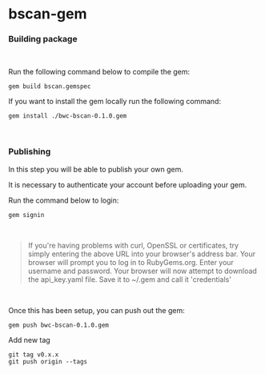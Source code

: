 # bscan-gem

### Building package

<br>

Run the following command below to compile the gem:

`gem build bscan.gemspec`

If you want to install the gem locally run the following command:

`gem install ./bwc-bscan-0.1.0.gem`

<br>

### Publishing

In this step you will be able to publish your own gem. 

It is necessary to authenticate your account before uploading your gem.

Run the command below to login:

`gem signin`

<br>

> If you're having problems with curl, OpenSSL or certificates, try simply entering the above URL into your browser's address bar. Your browser will prompt you to log in to RubyGems.org. Enter your username and password. Your browser will now attempt to download the api_key.yaml file. Save it to ~/.gem and call it 'credentials'

<br>

Once this has been setup, you can push out the gem:

`gem push bwc-bscan-0.1.0.gem`

Add new tag 

```
git tag v0.x.x
git push origin --tags
```